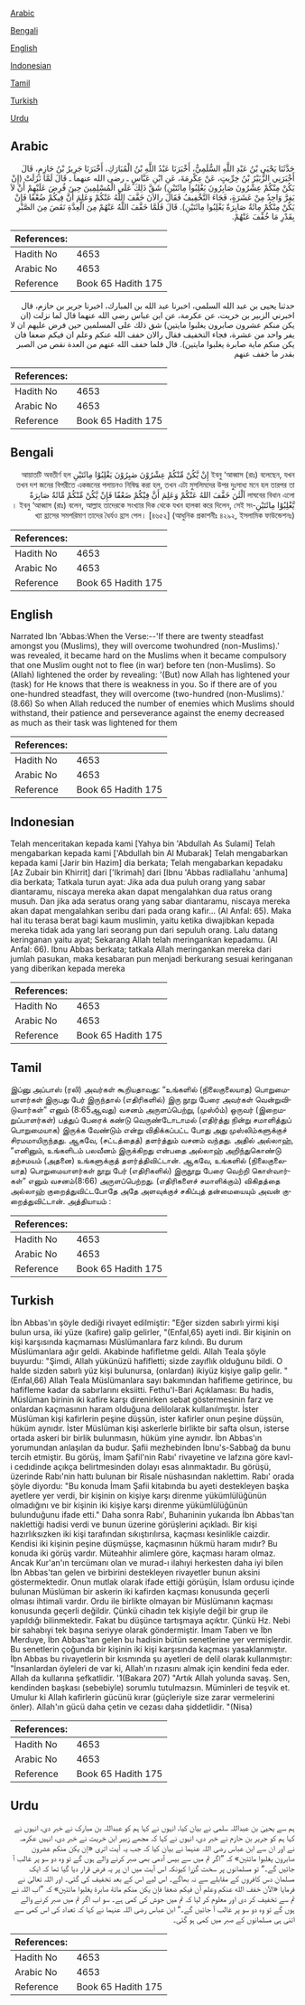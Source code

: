 [Arabic](#arabic)

[Bengali](#bengali)

[English](#english)

[Indonesian](#indonesian)

[Tamil](#tamil)

[Turkish](#turkish)

[Urdu](#urdu)

## Arabic


<div dir="rtl" lang="ar" style={{fontSize:'larger',backgroundColor:'#f8f9fa',padding:20}}>
حَدَّثَنَا يَحْيَى بْنُ عَبْدِ اللَّهِ السُّلَمِيُّ، أَخْبَرَنَا عَبْدُ اللَّهِ بْنُ الْمُبَارَكِ، أَخْبَرَنَا جَرِيرُ بْنُ حَازِمٍ، قَالَ أَخْبَرَنِي الزُّبَيْرُ بْنُ خِرِّيتٍ، عَنْ عِكْرِمَةَ، عَنِ ابْنِ عَبَّاسٍ ـ رضى الله عنهما ـ قَالَ لَمَّا نَزَلَتْ ‏(‏إِنْ يَكُنْ مِنْكُمْ عِشْرُونَ صَابِرُونَ يَغْلِبُوا مِائَتَيْنِ‏)‏ شَقَّ ذَلِكَ عَلَى الْمُسْلِمِينَ حِينَ فُرِضَ عَلَيْهِمْ أَنْ لاَ يَفِرَّ وَاحِدٌ مِنْ عَشَرَةٍ، فَجَاءَ التَّخْفِيفُ فَقَالَ رالآنَ خَفَّفَ اللَّهُ عَنْكُمْ وَعَلِمَ أَنَّ فِيكُمْ ضُعْفًا فَإِنْ يَكُنْ مِنْكُمْ مِائَةٌ صَابِرَةٌ يَغْلِبُوا مِائَتَيْنِ‏)‏‏.‏ قَالَ فَلَمَّا خَفَّفَ اللَّهُ عَنْهُمْ مِنَ الْعِدَّةِ نَقَصَ مِنَ الصَّبْرِ بِقَدْرِ مَا خُفِّفَ عَنْهُمْ‏.‏
</div>
<div style={{backgroundColor:'#f8f9fa',padding:20, marginBottom: 10}}><table> <thead> <tr> <th>References:</th> <th></th> </tr> </thead> <tbody><tr><td>Hadith No</td><td>4653</td></tr><tr><td>Arabic No</td><td>4653</td></tr><tr><td>Reference</td><td>Book 65 Hadith 175</td></tr></tbody></table></div>


<div dir="rtl" lang="ar" style={{fontSize:'larger',backgroundColor:'#f8f9fa',padding:20}}>
حدثنا يحيى بن عبد الله السلمي، اخبرنا عبد الله بن المبارك، اخبرنا جرير بن حازم، قال اخبرني الزبير بن خريت، عن عكرمة، عن ابن عباس رضى الله عنهما قال لما نزلت (ان يكن منكم عشرون صابرون يغلبوا مايتين) شق ذلك على المسلمين حين فرض عليهم ان لا يفر واحد من عشرة، فجاء التخفيف فقال رالان خفف الله عنكم وعلم ان فيكم ضعفا فان يكن منكم ماية صابرة يغلبوا مايتين). قال فلما خفف الله عنهم من العدة نقص من الصبر بقدر ما خفف عنهم
</div>
<div style={{backgroundColor:'#f8f9fa',padding:20, marginBottom: 10}}><table> <thead> <tr> <th>References:</th> <th></th> </tr> </thead> <tbody><tr><td>Hadith No</td><td>4653</td></tr><tr><td>Arabic No</td><td>4653</td></tr><tr><td>Reference</td><td>Book 65 Hadith 175</td></tr></tbody></table></div>

## Bengali


<div dir="rtl" lang="bn" style={{fontSize:'larger',backgroundColor:'#f8f9fa',padding:20}}>
ইবনু ‘আব্বাস (রাঃ) বলেছেন, যখন إِنْ يَّكُنْ مِّنْكُمْ عِشْرُوْنَ صٰبِرُوْنَ يَغْلِبُوْا مِائَتَيْنِ আয়াতটি অবতীর্ণ হল তখন দশ জনের বিপরীতে একজনের পলায়নও নিষিদ্ধ করা হল, তখন এটা মুসলিমদের উপর দুঃসাধ্য মনে হল তারপর তা লাঘবের বিধান এলো اَلْئٰنَ خَفَّفَ اللهُ عَنْكُمْ وَعَلِمَ أَنَّ فِيْكُمْ ضَعْفًا فَإِنْ يَّكُنْ مِّنْكُمْ مِّائَةٌ صَابِرَةٌ يَّغْلِبُوْا مِائَتَيْنِ। ইবনু ‘আব্বাস (রাঃ) বলেন, আল্লাহ তাদেরকে সংখ্যার দিক থেকে যখন হালকা করে দিলেন, সেই সংখ্যা হ্রাসের সমপরিমাণ তাদের ধৈর্যও হ্রাস পেল। [৪৬৫২] (আধুনিক প্রকাশনীঃ ৪২৯২, ইসলামিক ফাউন্ডেশনঃ)
</div>
<div style={{backgroundColor:'#f8f9fa',padding:20, marginBottom: 10}}><table> <thead> <tr> <th>References:</th> <th></th> </tr> </thead> <tbody><tr><td>Hadith No</td><td>4653</td></tr><tr><td>Arabic No</td><td>4653</td></tr><tr><td>Reference</td><td>Book 65 Hadith 175</td></tr></tbody></table></div>

## English


<div dir="ltr" lang="en" style={{fontSize:'larger',backgroundColor:'#f8f9fa',padding:20}}>
Narrated Ibn 'Abbas:When the Verse:--'If there are twenty steadfast amongst you (Muslims), they will overcome twohundred (non-Muslims).' was revealed, it became hard on the Muslims when it became compulsory that one Muslim ought not to flee (in war) before ten (non-Muslims). So (Allah) lightened the order by revealing: '(But) now Allah has lightened your (task) for He knows that there is weakness in you. So if there are of you one-hundred steadfast, they will overcome (two-hundred (non-Muslims).' (8.66) So when Allah reduced the number of enemies which Muslims should withstand, their patience and perseverance against the enemy decreased as much as their task was lightened for them
</div>
<div style={{backgroundColor:'#f8f9fa',padding:20, marginBottom: 10}}><table> <thead> <tr> <th>References:</th> <th></th> </tr> </thead> <tbody><tr><td>Hadith No</td><td>4653</td></tr><tr><td>Arabic No</td><td>4653</td></tr><tr><td>Reference</td><td>Book 65 Hadith 175</td></tr></tbody></table></div>

## Indonesian


<div dir="ltr" lang="id" style={{fontSize:'larger',backgroundColor:'#f8f9fa',padding:20}}>
Telah menceritakan kepada kami [Yahya bin 'Abdullah As Sulami] Telah mengabarkan kepada kami ['Abdullah bin Al Mubarak] Telah mengabarkan kepada kami [Jarir bin Hazim] dia berkata; Telah mengabarkan kepadaku [Az Zubair bin Khirrit] dari ['Ikrimah] dari [Ibnu 'Abbas radliallahu 'anhuma] dia berkata; Tatkala turun ayat: Jika ada dua puluh orang yang sabar diantaramu, niscaya mereka akan dapat mengalahkan dua ratus orang musuh. Dan jika ada seratus orang yang sabar diantaramu, niscaya mereka akan dapat mengalahkan seribu dari pada orang kafir… (Al Anfal: 65). Maka hal itu terasa berat bagi kaum muslimin, yaitu ketika diwajibkan kepada mereka tidak ada yang lari seorang pun dari sepuluh orang. Lalu datang keringanan yaitu ayat; Sekarang Allah telah meringankan kepadamu. (Al Anfal: 66). Ibnu Abbas berkata; tatkala Allah meringankan mereka dari jumlah pasukan, maka kesabaran pun menjadi berkurang sesuai keringanan yang diberikan kepada mereka
</div>
<div style={{backgroundColor:'#f8f9fa',padding:20, marginBottom: 10}}><table> <thead> <tr> <th>References:</th> <th></th> </tr> </thead> <tbody><tr><td>Hadith No</td><td>4653</td></tr><tr><td>Arabic No</td><td>4653</td></tr><tr><td>Reference</td><td>Book 65 Hadith 175</td></tr></tbody></table></div>

## Tamil


<div dir="ltr" lang="ta" style={{fontSize:'larger',backgroundColor:'#f8f9fa',padding:20}}>
இப்னு அப்பாஸ் (ரலி) அவர்கள் கூறியதாவது: “உங்களில் (நிலைகுலையாத) பொறுமையாளர்கள் இருபது பேர் இருந்தால் (எதிரிகளில்) இரு நூறு பேரை அவர்கள் வென்றுவிடுவார்கள்” எனும் (8:65ஆவது) வசனம் அருளப்பெற்று, (முஸ்óம்) ஒருவர் (இறைமறுப்பாளர்கள்) பத்துப் பேரைக் கண்டு வெருண்டோடாமல் (எதிர்த்து நின்று சமாளித்துப் பொறுமையாக) இருக்க வேண்டும் என்று விதிக்கப்பட்ட போது அது முஸ்லிம்களுக்குச் சிரமமாயிருந்தது. ஆகவே, (சட்டத்தைத்) தளர்த்தும் வசனம் வந்தது. அதில் அல்லாஹ், “எனினும், உங்களிடம் பலவீனம் இருக்கிறது என்பதை அல்லாஹ் அறிந்துகொண்டு தற்சமயம் (அதனை) உங்களுக்குத் தளர்த்திவிட்டான். ஆகவே, உங்களில் (நிலைகுலையாத) பொறுமையாளர்கள் நூறு பேர் (எதிரிகளில்) இருநூறு பேரை வெற்றி கொள்வார்கள்” எனும் வசனம்(8:66) அருளப்பெற்றது. (எதிரிகளைச் சமாளிக்கும்) விகிதத்தை அல்லாஹ் குறைத்துவிட்டபோதே அதே அளவுக்குச் சகிப்புத் தன்மையையும் அவன் குறைத்துவிட்டான். அத்தியாயம் :
</div>
<div style={{backgroundColor:'#f8f9fa',padding:20, marginBottom: 10}}><table> <thead> <tr> <th>References:</th> <th></th> </tr> </thead> <tbody><tr><td>Hadith No</td><td>4653</td></tr><tr><td>Arabic No</td><td>4653</td></tr><tr><td>Reference</td><td>Book 65 Hadith 175</td></tr></tbody></table></div>

## Turkish


<div dir="ltr" lang="tr" style={{fontSize:'larger',backgroundColor:'#f8f9fa',padding:20}}>
İbn Abbas'ın şöyle dediği rivayet edilmiştir: "Eğer sizden sabırlı yirmi kişi bulun ursa, iki yüze (kafire) galip gelirler, "(EnfaI,65) ayeti indi. Bir kişinin on kişi karşısında kaçmaması Müslümanlara farz kılındı. Bu durum Müslümanlara ağır geldi. Akabinde hafifletme geldi. Allah Teala şöyle buyurdu: "Şimdi, Allah yükünüzü hafifletti; sizde zayıflık olduğunu bildi. O halde sizden sabırlı yüz kişi bulunursa, (onlardan) ikiyüz kişiye galip gelir. "(EnfaI,66) Allah Teala Müslümanlara sayı bakımından hafifleme getirince, bu hafifleme kadar da sabırlarını eksiitti. Fethu'l-Bari Açıklaması: Bu hadis, Müslüman birinin iki kafire karşı direnirken sebat göstermesinin farz ve onlardan kaçmasının haram olduğuna delilolarak kullanılmıştır. İster Müslüman kişi kafirlerin peşine düşsün, ister kafirler onun peşine düşsün, hüküm aynıdır. İster Müslüman kişi askerlerle birlikte bir safta olsun, isterse ortada askeri bir birlik bulunmasın, hüküm yine aynıdır. İbn Abbas'ın yorumundan anlaşılan da budur. Şafii mezhebinden İbnu's-Sabbağ da bunu tercih etmiştir. Bu görüş, İmam Şafil'nin Rabı' rivayetine ve lafzına göre kavl-i cedıdinde açıkça belirtmesinden dolayı esas alınmaktadır. Bu görüşü, üzerinde Rabı'nin hattı bulunan bir Risale nüshasından naklettim. Rabı' orada şöyle diyordu: "Bu konuda İmam Şafii kitabında bu ayeti destekleyen başka ayetlere yer verdi, bir kişinin on kişiye karşı direnme yükümlülüğünün olmadığını ve bir kişinin iki kişiye karşı direnme yükümlülüğünün bulunduğunu ifade etti." Daha sonra Rabı', Buharıinin yukarıda İbn Abbas'tan naklettiği hadisi verdi ve bunun üzerine görüşlerini açıkladı. Bir kişi hazırlıksızken iki kişi tarafından sıkıştırılırsa, kaçması kesinlikle caizdir. Kendisi iki kişinin peşine düşmüşse, kaçmasının hükmü haram mıdır? Bu konuda iki görüş vardır. Müteahhir alimlere göre, kaçması haram olmaz. Ancak Kur'an'ın tercümanı olan ve murad-ı ilahıyi herkesten daha iyi bilen İbn Abbas'tan gelen ve birbirini destekleyen rivayetler bunun aksini göstermektedir. Onun mutlak olarak ifade ettiği görüşün, İslam ordusu içinde bulunan Müslüman bir askerin iki kafirden kaçması konusunda geçerli olması ihtimali vardır. Ordu ile birlikte olmayan bir Müslümanın kaçması konusunda geçerli değildir. Çünkü cihadın tek kişiyle değil bir grup ile yapıldığı bilinmektedir. Fakat bu düşünce tartışmaya açıktır. Çünkü Hz. Nebi bir sahabıyi tek başına seriyye olarak göndermiştir. İmam Taberı ve İbn Merduye, İbn Abbas'tan gelen bu hadisin bütün senetlerine yer vermişlerdir. Bu senetlerin çoğunda bir kişinin iki kişi karşısında kaçması yasaklanmıştır. İbn Abbas bu rivayetlerin bir kısmında şu ayetleri de delil olarak kullanmıştır: "İnsanlardan öyleleri de var ki, Allah'ın rızasını almak için kendini feda eder. Allah da kullarına şefkatlidir. '1(Bakara 207) "Artık Allah yolunda savaş. Sen, kendinden başkası (sebebiyle) sorumlu tutulmazsın. Müminleri de teşvik et. Umulur ki Allah kafirlerin gücünü kırar (güçleriyle size zarar vermelerini önler). Allah'ın gücü daha çetin ve cezası daha şiddetlidir. "(Nisa)
</div>
<div style={{backgroundColor:'#f8f9fa',padding:20, marginBottom: 10}}><table> <thead> <tr> <th>References:</th> <th></th> </tr> </thead> <tbody><tr><td>Hadith No</td><td>4653</td></tr><tr><td>Arabic No</td><td>4653</td></tr><tr><td>Reference</td><td>Book 65 Hadith 175</td></tr></tbody></table></div>

## Urdu


<div dir="rtl" lang="ur" style={{fontSize:'larger',backgroundColor:'#f8f9fa',padding:20}}>
ہم سے یحییٰ بن عبداللہ سلمی نے بیان کیا، انہوں نے کہا ہم کو عبداللہ بن مبارک نے خبر دی، انہوں نے کہا ہم کو جریر بن حازم نے خبر دی، انہوں نے کہا کہ مجھے زبیر ابن خریت نے خبر دی، انہیں عکرمہ نے اور ان سے ابن عباس رضی اللہ عنہما نے بیان کیا کہ جب یہ آیت اتری «إن يكن منكم عشرون صابرون يغلبوا مائتين‏» کہ ”اگر تم میں سے بیس آدمی بھی صبر کرنے والے ہوں گے تو وہ دو سو پر غالب آ جائیں گے۔“ تو مسلمانوں پر سخت گزرا کیونکہ اس آیت میں ان پر یہ فرض قرار دیا گیا تھا کہ ایک مسلمان دس کافروں کے مقابلے سے نہ بھاگے۔ اس لیے اس کے بعد تخفیف کی گئی۔ اور اللہ تعالیٰ نے فرمایا «الآن خفف الله عنكم وعلم أن فيكم ضعفا فإن يكن منكم مائة صابرة يغلبوا مائتين‏» کہ ”اب اللہ نے تم سے تخفیف کر دی اور معلوم کر لیا کہ تم میں جوش کی کمی ہے۔ سو اب اگر تم میں صبر کرنے والے ہوں گے تو وہ دو سو پر غالب آ جائیں گے۔“ ابن عباس رضی اللہ عنہما نے کہا کہ تعداد کی اس کمی سے اتنی ہی مسلمانوں کے صبر میں کمی ہو گئی۔
</div>
<div style={{backgroundColor:'#f8f9fa',padding:20, marginBottom: 10}}><table> <thead> <tr> <th>References:</th> <th></th> </tr> </thead> <tbody><tr><td>Hadith No</td><td>4653</td></tr><tr><td>Arabic No</td><td>4653</td></tr><tr><td>Reference</td><td>Book 65 Hadith 175</td></tr></tbody></table></div>